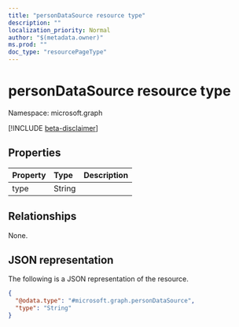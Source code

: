 ```yaml
---
title: "personDataSource resource type"
description: ""
localization_priority: Normal
author: "$(metadata.owner)"
ms.prod: ""
doc_type: "resourcePageType"
---
```


# personDataSource resource type

Namespace: microsoft.graph

[!INCLUDE [beta-disclaimer](../../includes/beta-disclaimer.md)]

## Properties

| Property | Type   | Description |
| :------- | :----- | :---------- |
| type     | String |             |

## Relationships

None.

## JSON representation

The following is a JSON representation of the resource.

<!-- {
  "blockType": "resource",
  "@odata.type": "microsoft.graph.personDataSource",
}
-->

```json
{
  "@odata.type": "#microsoft.graph.personDataSource",
  "type": "String"
}
```
